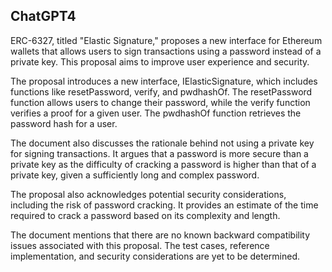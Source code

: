 ## ChatGPT4

ERC-6327, titled "Elastic Signature," proposes a new interface for Ethereum wallets that allows users to sign transactions using a password instead of a private key. This proposal aims to improve user experience and security.

The proposal introduces a new interface, IElasticSignature, which includes functions like resetPassword, verify, and pwdhashOf. The resetPassword function allows users to change their password, while the verify function verifies a proof for a given user. The pwdhashOf function retrieves the password hash for a user.

The document also discusses the rationale behind not using a private key for signing transactions. It argues that a password is more secure than a private key as the difficulty of cracking a password is higher than that of a private key, given a sufficiently long and complex password.

The proposal also acknowledges potential security considerations, including the risk of password cracking. It provides an estimate of the time required to crack a password based on its complexity and length.

The document mentions that there are no known backward compatibility issues associated with this proposal. The test cases, reference implementation, and security considerations are yet to be determined.
